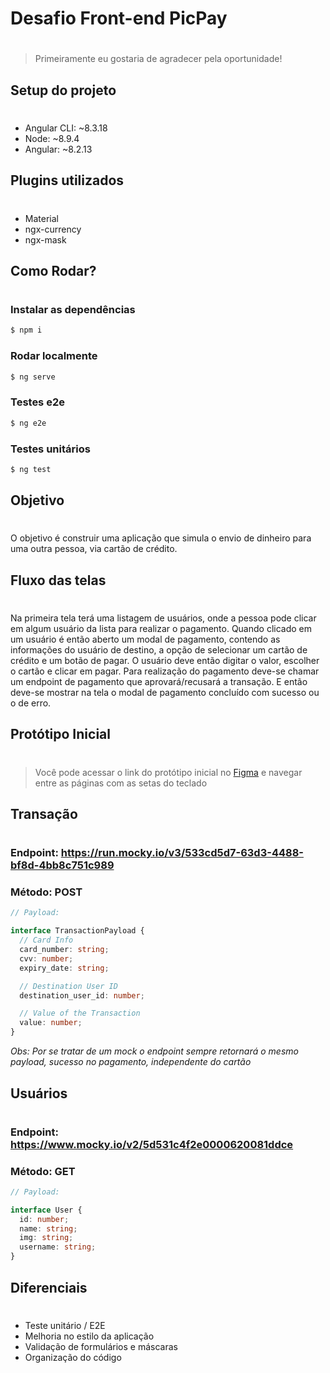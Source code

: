 # Desafio Front-end PicPay
#
> Primeiramente eu gostaria de agradecer pela oportunidade!

## Setup do projeto
#
- Angular CLI: ~8.3.18
- Node: ~8.9.4
- Angular: ~8.2.13

## Plugins utilizados
#
- Material
- ngx-currency
- ngx-mask


## Como Rodar?
#
### Instalar as dependências
```sh
$ npm i 
```

### Rodar localmente
```sh
$ ng serve
```

### Testes e2e
```sh
$ ng e2e
```

### Testes unitários
```sh
$ ng test
```

## Objetivo
#
O objetivo é construir uma aplicação que simula o envio de dinheiro para uma outra pessoa, via cartão de crédito.

## Fluxo das telas
#
Na primeira tela terá uma listagem de usuários, onde a pessoa pode clicar em algum usuário da lista para realizar o pagamento. Quando clicado em um usuário é então aberto um modal de pagamento, contendo as informações do usuário de destino, a opção de selecionar um cartão de crédito e um botão de pagar. O usuário deve então digitar o valor, escolher o cartão e clicar em pagar. Para realização do pagamento deve-se chamar um endpoint de pagamento que aprovará/recusará a transação. E então deve-se mostrar na tela o modal de pagamento concluído com sucesso ou o de erro.

## Protótipo Inicial
#
> Você pode acessar o link do protótipo inicial no [Figma][PlDb] e navegar entre as páginas com as setas do teclado

## Transação
#
### Endpoint: https://run.mocky.io/v3/533cd5d7-63d3-4488-bf8d-4bb8c751c989

### Método: POST

```typescript
// Payload:

interface TransactionPayload {
  // Card Info
  card_number: string;
  cvv: number;
  expiry_date: string;

  // Destination User ID
  destination_user_id: number;

  // Value of the Transaction
  value: number;
}
```

_Obs: Por se tratar de um mock o endpoint sempre retornará o mesmo payload, sucesso no pagamento, independente do cartão_

## Usuários
#
### Endpoint: https://www.mocky.io/v2/5d531c4f2e0000620081ddce

### Método: GET

```typescript
// Payload:

interface User {
  id: number;
  name: string;
  img: string;
  username: string;
}
```

## Diferenciais
#
- Teste unitário / E2E
- Melhoria no estilo da aplicação
- Validação de formulários e máscaras
- Organização do código

[PlDb]: <https://www.figma.com/proto/0UWD1GiH8nR5VNcmIRfNMQ/PicPay-Test?node-id=1%3A2&viewport=585%2C322%2C0.23150619864463806&scaling=min-zoom>
